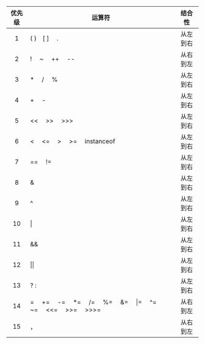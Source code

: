 | 优先级	| 运算符	                                                        | 结合性   |
| :---: | -----                                                         | :---:   |
| 1	    | ( )　[ ] 　.	                                                | 从左到右 |
| 2	    | ! 　~　 ++　 --	                                            | 从右到左 |
| 3	    | *　 /　 %	                                                    | 从左到右 |
| 4	    | +　 -	                                                        | 从左到右 |
| 5	    | << 　>>　 >>>	                                                | 从左到右 |
| 6	    | < 　<=　 > 　>=　 instanceof	                                | 从左到右 |
| 7	    | == 　!=	                                                    | 从左到右 |
| 8	    | &	                                                            | 从左到右 |
| 9	    | ^	                                                            | 从左到右 |
| 10	| &#124;	                                                            | 从左到右 |
| 11	| &&	                                                        | 从左到右 |
| 12	| &#124;&#124;	                                                        | 从左到右 |
| 13	| ? :	                                                        | 从左到右 |
| 14	| = 　+= 　-= 　*=　 /=　 %=　 &=　 &#124;=　 ^=　 ~= 　<<= 　>>=　 >>>=	| 从右到左 |
| 15	| ，                                                         	| 从右到左 |